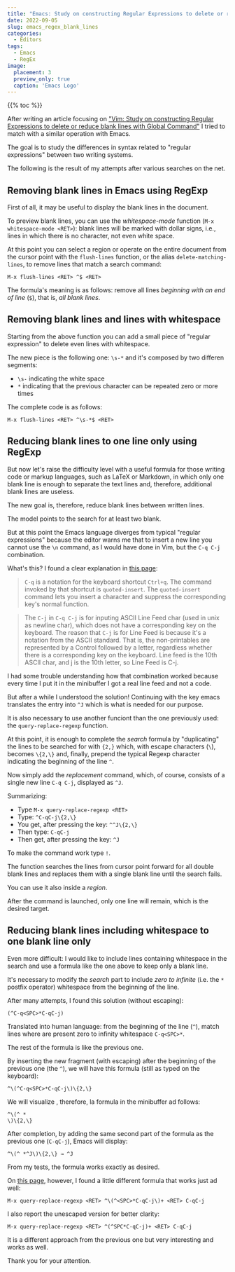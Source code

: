 ```yaml
---
title: "Emacs: Study on constructing Regular Expressions to delete or reduce blank lines"
date: 2022-09-05
slug: emacs_regex_blank_lines
categories:
  - Editors
tags:
  - Emacs
  - RegEx
image:
  placement: 3
  preview_only: true 
  caption: 'Emacs Logo'
---
```


{{% toc %}}

After writing an article focusing on ["Vim: Study on constructing Regular Expressions to delete or reduce blank lines with Global Command"](https://francopasut.netlify.app/post/vim_regex_blank_lines/) I tried to match with a similar operation with Emacs.

The goal is to study the differences in syntax related to "regular expressions" between two writing systems.

The following is the result of my attempts after various searches on the net.

## Removing blank lines in Emacs using RegExp ##

First of all, it may be useful to display the blank lines in the document.

To preview blank lines, you can use the *whitespace-mode* function (`M-x whitespace-mode <RET>`): blank lines will be marked with dollar signs, i.e., lines in which there is no character, not even white space.

At this point you can select a region or operate on the entire document from the cursor point with the `flush-lines` function, or the alias `delete-matching-lines`,  to remove lines that match a search command:



``` 
M-x flush-lines <RET> ^$ <RET>
```

The formula's meaning is as follows: remove all lines *beginning with an end of line* (`$`), that is, *all blank lines*.

## Removing blank lines and lines with whitespace ##

Starting from  the above function you can  add a small piece of "regular expression"  to delete even lines with whitespace.

The new piece is the following one: `\s-*` and it's composed by two differen segments:

  * `\s-` indicating the white space
  * `*` indicating that the previous character can be repeated zero or more times

The complete code is as follows: 

``` 
M-x flush-lines <RET> ^\s-*$ <RET>
```

## Reducing blank lines to one line only using RegExp ##

But now let's raise the difficulty level  with a useful formula for those writing code or markup languages, such as LaTeX or Markdown, in which only one blank line is enough to separate the text lines and, therefore, additional blank lines are useless.

The new goal is, therefore,  reduce blank lines between written lines.

The model points to the search for at least two blank.

But at this point the Emacs language diverges from typical "regular expressions" because the editor warns me that to insert a new line you cannot use the `\n` command, as I would have done in Vim,  but the `C-q C-j` combination.

What's this? I found a clear explanation in [this page](http://xahlee.info/emacs/emacs/keystroke_rep.html): 

> `C-q` is a notation for the keyboard shortcut `Ctrl+q`. The command invoked by that shortcut is `quoted-insert`. The `quoted-insert` command lets you insert a character and suppress the corresponding key's normal function. 

> The `C-j` in `C-q C-j` is for inputing ASCII Line Feed char (used in unix as newline char), which does not have a corresponding key on the keyboard. The reason that `C-j` is for Line Feed is because it's a notation from the ASCII standard. That is, the non-printables are represented by a Control followed by a letter, regardless whether there is a corresponding key on the keyboard. Line feed is the 10th ASCII char, and j is the 10th letter, so Line Feed is C-j. 

I had some trouble understanding how that  combination worked because every time I put it in the minibuffer I got a real line feed  and not a code.

But after a while I understood the solution! Continuing with the <RET> key emacs translates the entry into `^J`  which is what is needed for our purpose.

It is also necessary to use another funciont than the one previously used:   the `query-replace-regexp` function.

At this point, it is enough to complete the *search*  formula by "duplicating" the lines to be searched for with `{2,}` which, with escape characters (`\`), becomes `\{2,\}` and, finally, prepend  the typical Regexp character indicating  the beginning of the line  `^`.



Now simply add the *replacement* command, which, of course, consists of a single new line `C-q C-j`, displayed as `^J`.

Summarizing:

- Type `M-x query-replace-regexp <RET>`
- Type: `^C-qC-j\{2,\}`
- You get, after pressing the <RET> key: `^^J\{2,\}`
- Then type: `C-qC-j`
- Then get, after pressing the <RET> key: `^J`

To make the command work type `!`.

The function  searches the lines from cursor point forward for all double blank lines and replaces them with a single blank line until the search fails.

You can use it also inside a *region*.

After the command is launched, only one line will remain, which is the desired target.

## Reducing blank lines including whitespace to one blank line only ##

Even more difficult: I would like to include lines containing whitespace in the search and use a formula like the one above to keep only a blank line.

It's necessary to modify the *search* part to include  *zero to infinite* (i.e. the `*` postfix operator) whitespace from the beginning of the line.

After many attempts, I found this solution  (without escaping):

```
(^C-q<SPC>*C-qC-j)
```

Translated into human language: from the beginning of the line (`^`), match lines where  are present zero to infinity whitespace  `C-q<SPC>*`.

The rest of the formula is like the previous one.

By inserting the new fragment (with escaping)  after the beginning of the previous one (the `^`), we will have this formula (still as typed on the keyboard):

```
^\(^C-q<SPC>*C-qC-j\)\{2,\}
```
We will visualize , therefore,  la formula in the minibuffer ad follows:

```
^\(^ *
\)\{2,\}
```


After completion, by adding the same second part of the formula as the previous one (`C-qC-j`),  Emacs will display: 

```
^\(^ *^J\)\{2,\} → ^J
```

From my tests, the formula works exactly as desired.

On [this page](https://emacs.stackexchange.com/questions/60063/remove-multiple-blank-lines-in-a-buffer-leave-one), however, I found a little different formula that works just ad well:

``` 
M-x query-replace-regexp <RET> ^\(^<SPC>*C-qC-j\)+ <RET> C-qC-j
```



I also report the unescaped version for better clarity:

``` 
M-x query-replace-regexp <RET> ^(^SPC*C-qC-j)+ <RET> C-qC-j
```

It is a different approach from the previous one but very interesting and works as well.

Thank you for your attention.
